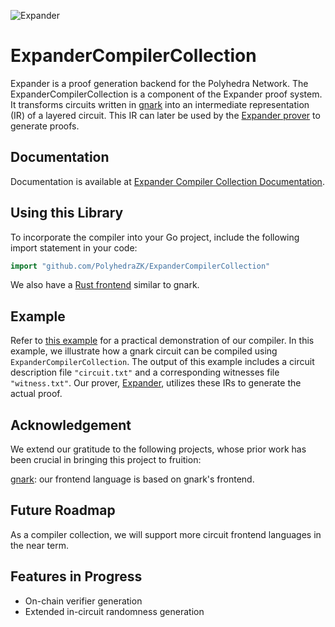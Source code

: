 ![Expander](./ECC_logo.jpg)
# ExpanderCompilerCollection

Expander is a proof generation backend for the Polyhedra Network. The ExpanderCompilerCollection is a component of the Expander proof system. It transforms circuits written in [gnark](https://github.com/Consensys/gnark) into an intermediate representation (IR) of a layered circuit. This IR can later be used by the [Expander prover](https://github.com/PolyhedraZK/Expander) to generate proofs.

## Documentation

Documentation is available at [Expander Compiler Collection Documentation](https://polyhedrazk.github.io/ExpanderDocs/docs/overview).

## Using this Library

To incorporate the compiler into your Go project, include the following import statement in your code:

```go
import "github.com/PolyhedraZK/ExpanderCompilerCollection"
```

We also have a [Rust frontend](https://polyhedrazk.github.io/ExpanderDocs/docs/rust/intro) similar to gnark.

## Example 

Refer to [this example](https://polyhedrazk.github.io/ExpanderDocs/docs/go/example) for a practical demonstration of our compiler. In this example, we illustrate how a gnark circuit can be compiled using `ExpanderCompilerCollection`. The output of this example includes a circuit description file `"circuit.txt"` and a corresponding witnesses file `"witness.txt"`. Our prover, [Expander](https://github.com/PolyhedraZK/Expander), utilizes these IRs to generate the actual proof.

## Acknowledgement

We extend our gratitude to the following projects, whose prior work has been crucial in bringing this project to fruition:

[gnark](https://github.com/Consensys/gnark): our frontend language is based on gnark's frontend.

## Future Roadmap

As a compiler collection, we will support more circuit frontend languages in the near term.

## Features in Progress
* On-chain verifier generation
* Extended in-circuit randomness generation
